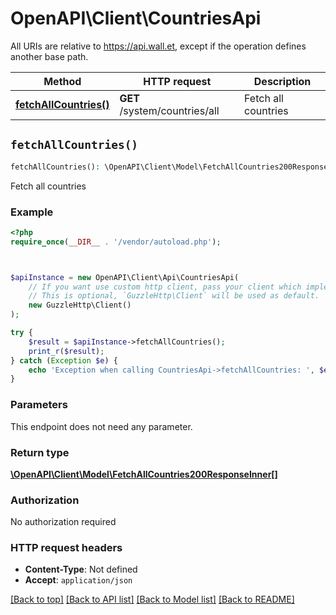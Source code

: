 # OpenAPI\Client\CountriesApi

All URIs are relative to https://api.wall.et, except if the operation defines another base path.

| Method | HTTP request | Description |
| ------------- | ------------- | ------------- |
| [**fetchAllCountries()**](CountriesApi.md#fetchAllCountries) | **GET** /system/countries/all | Fetch all countries |


## `fetchAllCountries()`

```php
fetchAllCountries(): \OpenAPI\Client\Model\FetchAllCountries200ResponseInner[]
```

Fetch all countries

### Example

```php
<?php
require_once(__DIR__ . '/vendor/autoload.php');



$apiInstance = new OpenAPI\Client\Api\CountriesApi(
    // If you want use custom http client, pass your client which implements `GuzzleHttp\ClientInterface`.
    // This is optional, `GuzzleHttp\Client` will be used as default.
    new GuzzleHttp\Client()
);

try {
    $result = $apiInstance->fetchAllCountries();
    print_r($result);
} catch (Exception $e) {
    echo 'Exception when calling CountriesApi->fetchAllCountries: ', $e->getMessage(), PHP_EOL;
}
```

### Parameters

This endpoint does not need any parameter.

### Return type

[**\OpenAPI\Client\Model\FetchAllCountries200ResponseInner[]**](../Model/FetchAllCountries200ResponseInner.md)

### Authorization

No authorization required

### HTTP request headers

- **Content-Type**: Not defined
- **Accept**: `application/json`

[[Back to top]](#) [[Back to API list]](../../README.md#endpoints)
[[Back to Model list]](../../README.md#models)
[[Back to README]](../../README.md)
